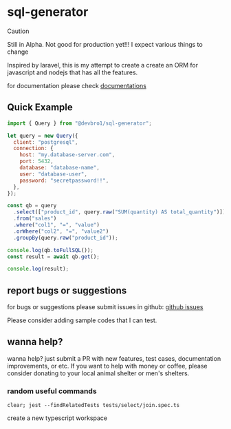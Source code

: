 # sql-generator

> [!CAUTION]
> Still in Alpha. Not good for production yet!!! I expect various things to change

Inspired by laravel, this is my attempt to create a create an ORM for javascript and nodejs that has all the features.

for documentation please check [documentations](https://devbro1.github.io/sql-generator/)

## Quick Example

```javascript
import { Query } from "@devbro1/sql-generator";

let query = new Query({
  client: "postgresql",
  connection: {
    host: "my.database-server.com",
    port: 5432,
    database: "database-name",
    user: "database-user",
    password: "secretpassword!!",
  },
});

const qb = query
  .select(["product_id", query.raw("SUM(quantity) AS total_quantity")])
  .from("sales")
  .where("col1", "=", "value")
  .orWhere("col2", "=", "value2")
  .groupBy(query.raw("product_id"));

console.log(qb.toFullSQL());
const result = await qb.get();

console.log(result);
```

## report bugs or suggestions

for bugs or suggestions please submit issues in github:
[github issues](https://github.com/devbro1/sql-generator/issues)

Please consider adding sample codes that I can test.

## wanna help?

wanna help? just submit a PR with new features, test cases, documentation improvements, or etc.
If you want to help with money or coffee, please consider donating to your local animal shelter or men's shelters.

### random useful commands

```
clear; jest --findRelatedTests tests/select/join.spec.ts
```

create a new typescript workspace

```

```
